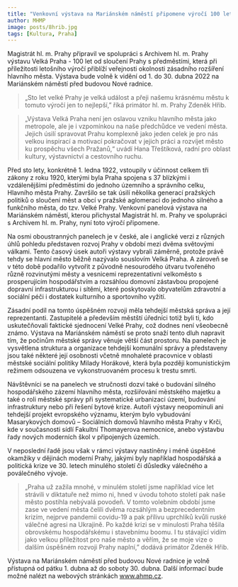```yaml
---
title: "Venkovní výstava na Mariánském náměstí připomene výročí 100 let od vzniku Velké Prahy"
author: MHMP
image: posts/8hrib.jpg
tags: [Kultura, Praha]
---
```


Magistrát hl. m. Prahy připravil ve spolupráci s Archivem hl. m. Prahy výstavu Velká Praha - 100 let od sloučení Prahy s předměstími, která při příležitosti letošního výročí přiblíží veřejnosti okolnosti zásadního rozšíření hlavního města. Výstava bude volně k vidění od 1. do 30. dubna 2022 na Mariánském náměstí před budovou Nové radnice.

> „Sto let velké Prahy je velká událost a přeji našemu krásnému městu k tomuto výročí jen to nejlepší,” říká primátor hl. m. Prahy Zdeněk Hřib. 

> „Výstava Velká Praha není jen oslavou vzniku hlavního města jako metropole, ale je i vzpomínkou na naše předchůdce ve vedení města. Jejich úsilí spravovat Prahu komplexně jako jeden celek je pro nás velkou inspirací a motivací pokračovat v jejich práci a rozvíjet město ku prospěchu všech Pražanů,“ uvádí Hana Třeštíková, radní pro oblast kultury, výstavnictví a cestovního ruchu.

Před sto lety, konkrétně 1. ledna 1922, vstoupily v účinnost celkem tři zákony z roku 1920, kterými byla Praha spojena s 37 blízkými i vzdálenějšími předměstími do jednoho územního a správního celku, Hlavního města Prahy. Završilo se tak úsilí několika generací pražských politiků o sloučení měst a obcí v pražské aglomeraci do jednoho silného a funkčního města, do tzv. Velké Prahy. Venkovní panelová výstava na Mariánském náměstí, kterou přichystal Magistrát hl. m. Prahy ve spolupráci s Archivem hl. m. Prahy, nyní toto výročí připomene.

Na osmi oboustranných panelech je v české, ale i anglické verzi z různých úhlů pohledu představen rozvoj Prahy v období mezi dvěma světovými válkami. Tento časový úsek autoři výstavy vybrali záměrně, protože právě tehdy se hlavní město běžně nazývalo souslovím Velká Praha. A zároveň se v této době podařilo vytvořit z původně nesourodého útvaru tvořeného různě rozvinutými městy a vesnicemi reprezentativní velkoměsto s prosperujícím hospodářstvím a rozsáhlou domovní zástavbou propojené dopravní infrastrukturou i sítěmi, které poskytovalo obyvatelům zdravotní a sociální péči i dostatek kulturního a sportovního vyžití.

Zásadní podíl na tomto úspěšném rozvoji měla tehdejší městská správa a její reprezentanti. Zastupitelé a především městští úředníci totiž byli ti, kdo uskutečňovali faktické sjednocení Velké Prahy, což dodnes není všeobecně známo. Výstava na Mariánském náměstí se proto snaží tento dluh napravit tím, že počinům městské správy věnuje větší část prostoru. Na panelech je vysvětlena struktura a organizace tehdejší komunální správy a představeny jsou také některé její osobnosti včetně mnohaleté pracovnice v oblasti městské sociální politiky Milady Horákové, která byla později komunistickým režimem odsouzena ve vykonstruovaném procesu k trestu smrti.

Návštěvníci se na panelech ve stručnosti dozví také o budování silného hospodářského zázemí hlavního města, rozšiřování městského majetku a také o roli městské správy při systematické urbanizaci území, budování infrastruktury nebo při řešení bytové krize.  Autoři výstavy neopominuli ani tehdejší projekt evropského významu, kterým bylo vybudování Masarykových domovů – Sociálních domovů hlavního města Prahy v Krči, kde v současnosti sídlí Fakultní Thomayerova nemocnice, anebo výstavbu řady nových moderních škol v připojených územích.

V neposlední řadě jsou však v rámci výstavy nastíněny i méně úspěšné okamžiky v dějinách moderní Prahy, jakými byly například hospodářská a politická krize ve 30. letech minulého století či důsledky válečného a poválečného vývoje.

> „Praha už zažila mnohé, v minulém století jsme například více let strávili v diktatuře než mimo ni, hned v úvodu tohoto století pak naše město postihla nebývalá povodeň. V tomto volebním období jsme zase ve vedení města čelili dvěma rozsáhlým a bezprecedentním krizím, nejprve pandemii covidu-19 a pak přílivu uprchlíků kvůli ruské válečné agresi na Ukrajině. Po každé krizi se v minulosti Praha těšila obrovskému hospodářskému i stavebnímu boomu. I tu stávající vidím jako velkou příležitost pro naše město a věřím, že se moje vize o dalším úspěšném rozvoji Prahy naplní,” dodává primátor Zdeněk Hřib.

Výstava na Mariánském náměstí před budovou Nové radnice je volně přístupná od pátku 1. dubna až do soboty 30. dubna. Další informací bude možné nalézt na webových stránkách www.ahmp.cz.
